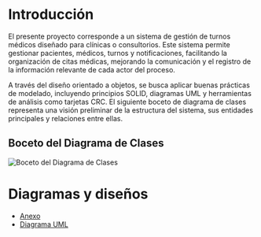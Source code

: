 # Introducción

El presente proyecto corresponde a un sistema de gestión de turnos médicos diseñado para clínicas o consultorios. Este sistema permite gestionar pacientes, médicos, turnos y notificaciones, facilitando la organización de citas médicas, mejorando la comunicación y el registro de la información relevante de cada actor del proceso.

A través del diseño orientado a objetos, se busca aplicar buenas prácticas de modelado, incluyendo principios SOLID, diagramas UML y herramientas de análisis como tarjetas CRC. El siguiente boceto de diagrama de clases representa una visión preliminar de la estructura del sistema, sus entidades principales y relaciones entre ellas.

##  Boceto del Diagrama de Clases

![Boceto del Diagrama de Clases](https://github.com/user-attachments/assets/f15916fd-de0b-4543-bdb5-318664b02cbb)


# **Diagramas y diseños**
*  [Anexo](https://github.com/santimarM/SistemaGestionTurnos/blob/main/anexos.md)
*  [Diagrama UML](https://github.com/santimarM/SistemaGestionTurnos/blob/main/diagramasUML.md)

 



